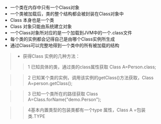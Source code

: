 * 一个类在内存中只有一个Class对象
* 一个类被加载后，类的整个结构都会被封装在Class对象中
* Class 本身也是一个类
* Class 对象只能由系统建立对象
* 一个Class对象所对应的是一个加载到JVM中的一个.class文件
* 每个类的实例都会记得自己是由哪个Class实例所生成
* 通过Class可以完整地得到一个类中的所有被加载的结构
>* 获得Class 实例的几种方法：
>>1 已知具体的类，通过类的class属性获取 Class A=Person.class;

>>2 已知某个类的实例，调用该实例的getClass()方法获取，Class A=person.getClass(); 

>>3 已知一个类所在的路径获取 Class A=Class.forName("demo.Person");

>>4基本内置类型的包装类都有一个type 属性，Class A =包装类.TYPE